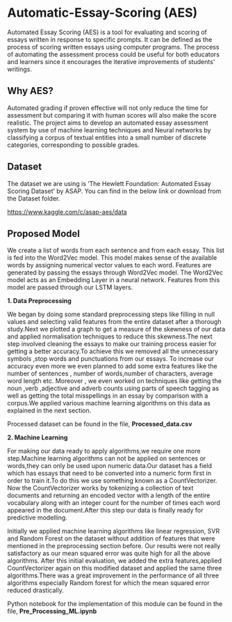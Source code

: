 # Automatic-Essay-Scoring (AES)
Automated Essay Scoring (AES) is a tool for evaluating and scoring of essays written in response to specific prompts. It can be defined as the process of scoring written essays using computer programs. The process of automating the assessment process could be useful for both educators and learners since it encourages the iterative improvements of students' writings. 

## Why AES?
Automated grading if proven effective will not only reduce the time for assessment but comparing it with human scores will also make the score realistic. The project aims to develop an automated essay assessment system by use of machine learning techniques and Neural networks by classifying a corpus of textual entities into a small number of discrete categories, corresponding to possible grades.

## Dataset

The dataset we are using is ‘The Hewlett Foundation: Automated Essay Scoring Dataset’ by ASAP. You can find in the below link or download from the Dataset folder. 
 
https://www.kaggle.com/c/asap-aes/data 




## Proposed Model

We create a list of words from each sentence and from each essay. This list is fed into the Word2Vec model. This model makes sense of the available words by assigning numerical vector values to each word. Features are generated by passing the essays through Word2Vec model. The Word2Vec model acts as an Embedding Layer in a neural network. Features from this model are passed through our LSTM layers. 


**1. Data Preprocessing**

We began by doing some standard preprocessing steps like filling in null values and selecting valid features from the entire dataset after a thorough study.Next we plotted a graph to get a measure of the skewness of our data  and applied normalisation techniques to reduce this skewness.The next step involved cleaning the essays to make our training process easier for getting a better accuracy.To achieve this we removed all the  unnecessary symbols ,stop words and punctuations from our essays. To increase our accuracy even more we even planned to add some extra features like the number of sentences , number of words,number of characters, average word length etc. Moreover , we even worked on techniques like getting the noun ,verb ,adjective and adverb counts using parts of speech tagging as well as getting the total misspellings in an essay by comparison with a corpus.We applied various machine learning algorithms on this data as explained in the next section.

Processed dataset can be found in the file, **Processed_data.csv**

**2. Machine Learning**

For making our data ready to apply algorithms,we require one more step.Machine learning algorithms can not be applied on sentences or words,they can only be used upon numeric data.Our dataset has a field which has essays that need to be converted into a numeric form first in order to train it.To do this we use something known as a CountVectorizer. Now the CountVectorizer works by tokenizing a collection of text documents and returning an encoded vector with a length of the entire vocabulary along with an integer count for the number of times each word appeared in the document.After this step our data is finally ready for predictive modelling. 
 
Initially we applied machine learning algorithms like linear regression, SVR and Random Forest on the dataset without addition of features that were mentioned in the preprocessing section before. Our results were not really satisfactory as our mean squared error was quite high for all the above algorithms. After this initial evaluation, we added the extra features,applied CountVectorizer again on this modified dataset and applied the same three algorithms.There was a great improvement in the performance of all three algorithms especially Random forest for which the mean squared error reduced drastically. 

Python notebook for the implementation of this module can be found in the file, **Pre_Processing_ML.ipynb**
 

